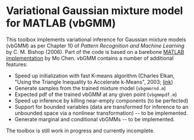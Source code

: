 # Variational Gaussian mixture model for MATLAB (vbGMM)

This toolbox implements variational inference for Gaussian mixture models (vbGMM) as per Chapter 10 of *Pattern Recognition and Machine
 Learning* by C. M. Bishop (2006). Part of the code is based on a barebone [MATLAB  implementation](http://www.mathworks.com/matlabcentral/fileexchange/35362-variational-bayesian-inference-for-gaussian-mixture-model) by Mo Chen. vbGMM contains a number of additional features:
 
 - Speed up initialization with fast K-means algorithm (Charles Elkan, "Using the Triangle Inequality to Accelerate k-Means", 2003; [link](http://citeseerx.ist.psu.edu/viewdoc/summary?doi=10.1.1.14.8422))
 - Generate samples from the trained mixture model (`vbgmmrnd.m`)
 - Expected pdf of the trained vbGMM at any given point (`vbgmmpdf.m`)
 - Speed up inference by killing near-empty components (to be perfected)
 - Support for bounded variables (data are transformed for inference to an unbounded space via a nonlinear transformation) -- to be implemented.
 - Generate marginal and conditional vbGMMs -- to be implemented.
 
The toolbox is still work in progress and currently incomplete.
